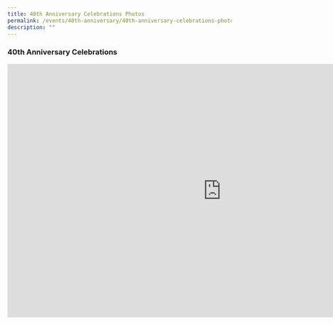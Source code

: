 ```yaml
---
title: 40th Anniversary Celebrations Photos
permalink: /events/40th-anniversary/40th-anniversary-celebrations-photos/
description: ""
---
```

### 40th Anniversary Celebrations

<iframe allowfullscreen="true" height="569" width="960" frameborder="0" src="https://docs.google.com/presentation/d/e/2PACX-1vQ62LrqrxLAdjyPrM4NGsHl-RmSzw3YROLWEy3hwSeLxll-USDzczmtOGIRB77Iioy_9E25k5TOGNr2/embed?start=false&amp;loop=false&amp;delayms=3000"></iframe>